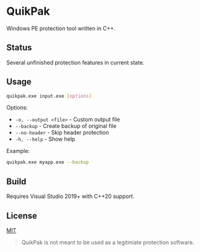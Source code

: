 # QuikPak

Windows PE protection tool written in C++.

## Status
Several unfinished protection features in current state.
## Usage

```bash
quikpak.exe input.exe [options]
```

Options:
- `-o, --output <file>` - Custom output file
- `--backup` - Create backup of original file
- `--no-header` - Skip header protection
- `-h, --help` - Show help

Example:
```bash
quikpak.exe myapp.exe --backup
```

## Build

Requires Visual Studio 2019+ with C++20 support.

## License
[MIT](https://opensource.org/license/mit)
> QuikPak is not meant to be used as a legitmiate protection software.
